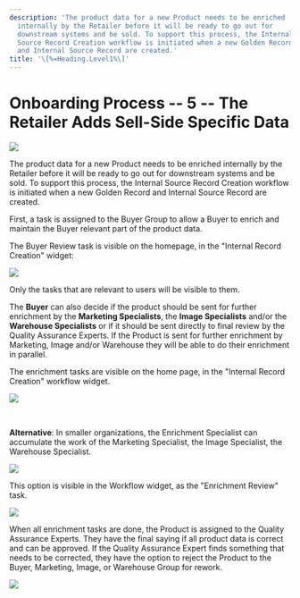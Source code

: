 ```yaml
---
description: 'The product data for a new Product needs to be enriched
  internally by the Retailer before it will be ready to go out for
  downstream systems and be sold. To support this process, the Internal
  Source Record Creation workflow is initiated when a new Golden Record
  and Internal Source Record are created.'
title: '\[%=Heading.Level1%\]'
---
```


Onboarding Process -- 5 -- The Retailer Adds Sell-Side Specific Data
====================================================================

![](../../../Resources/Images/Solution%20Enablement/PMDM/PMDM%20For%20Retail/RetailerExpert.png)

The product data for a new Product needs to be enriched internally by
the Retailer before it will be ready to go out for downstream systems
and be sold. To support this process, the Internal Source Record
Creation workflow is initiated when a new Golden Record and Internal
Source Record are created.

First, a task is assigned to the Buyer Group to allow a Buyer to enrich
and maintain the Buyer relevant part of the product data.

The Buyer Review task is visible on the homepage, in the "Internal
Record Creation" widget:

![](../../../Resources/Images/Solution%20Enablement/PMDM/PMDM%20For%20Retail/InternalRecord.png)

Only the tasks that are relevant to users will be visible to them.

The **Buyer** can also decide if the product should be sent for further
enrichment by the **Marketing Specialists**, the **Image Specialists**
and/or the **Warehouse Specialists** or if it should be sent directly to
final review by the Quality Assurance Experts. If the Product is sent
for further enrichment by Marketing, Image and/or Warehouse they will be
able to do their enrichment in parallel.

The enrichment tasks are visible on the home page, in the "Internal
Record Creation" workflow widget.

![](../../../Resources/Images/Solution%20Enablement/PMDM/PMDM%20For%20Retail/IRCBuyerReview.png)

 

**Alternative**: In smaller organizations, the Enrichment Specialist can
accumulate the work of the Marketing Specialist, the Image Specialist,
the Warehouse Specialist.

![](../../../Resources/Images/Solution%20Enablement/PMDM/PMDM%20For%20Retail/Alternative.png)

This option is visible in the Workflow widget, as the "Enrichment
Review" task.

![](../../../Resources/Images/Solution%20Enablement/PMDM/PMDM%20For%20Retail/IRCBuyerCopy.png)

When all enrichment tasks are done, the Product is assigned to the
Quality Assurance Experts. They have the final saying if all product
data is correct and can be approved. If the Quality Assurance Expert
finds something that needs to be corrected, they have the option to
reject the Product to the Buyer, Marketing, Image, or Warehouse Group
for rework.

![](../../../Resources/Images/Solution%20Enablement/PMDM/PMDM%20For%20Retail/IRCProduct.png)
